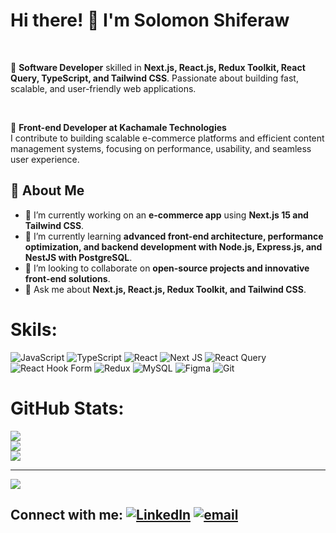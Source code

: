 
<!--
**Solomon-Cs/Solomon-Cs** is a ✨ _special_ ✨ repository because its `README.md` (this file) appears on your GitHub profile.

Here are some ideas to get you started:

- 🔭 I’m currently working on ...
- 🌱 I’m currently learning ...
- 👯 I’m looking to collaborate on ...
- 🤔 I’m looking for help with ...
- 💬 Ask me about ...
- 📫 How to reach me: ...
- 😄 Pronouns: ...
- ⚡ Fun fact: ...
-->

<p align="center">
  <h1>Hi there! 👋 I'm Solomon Shiferaw</h1>
</p>

<br>


🚀 **Software Developer** skilled in **Next.js, React.js, Redux Toolkit, React Query, TypeScript, and Tailwind CSS**. Passionate about building fast, scalable, and user-friendly web applications.  

<br>

🏢 **Front-end Developer at Kachamale Technologies**  
I contribute to building scalable e-commerce platforms and efficient content management systems, focusing on performance, usability, and seamless user experience.


## 🌱 About Me  
- 🔭 I’m currently working on an **e-commerce app** using **Next.js 15 and Tailwind CSS**.  
- 🌱 I’m currently learning **advanced front-end architecture, performance optimization, and backend development with Node.js, Express.js, and NestJS with PostgreSQL**.  
- 👯 I’m looking to collaborate on **open-source projects and innovative front-end solutions**.  
- 💬 Ask me about **Next.js, React.js, Redux Toolkit, and Tailwind CSS**.  



# Skils:
![JavaScript](https://img.shields.io/badge/javascript-%23323330.svg?style=for-the-badge&logo=javascript&logoColor=%23F7DF1E) ![TypeScript](https://img.shields.io/badge/typescript-%23007ACC.svg?style=for-the-badge&logo=typescript&logoColor=white) ![React](https://img.shields.io/badge/react-%2320232a.svg?style=for-the-badge&logo=react&logoColor=%2361DAFB) ![Next JS](https://img.shields.io/badge/Next-black?style=for-the-badge&logo=next.js&logoColor=white) ![React Query](https://img.shields.io/badge/-React%20Query-FF4154?style=for-the-badge&logo=react%20query&logoColor=white) ![React Hook Form](https://img.shields.io/badge/React%20Hook%20Form-%23EC5990.svg?style=for-the-badge&logo=reacthookform&logoColor=white) ![Redux](https://img.shields.io/badge/redux-%23593d88.svg?style=for-the-badge&logo=redux&logoColor=white) ![MySQL](https://img.shields.io/badge/mysql-4479A1.svg?style=for-the-badge&logo=mysql&logoColor=white) ![Figma](https://img.shields.io/badge/figma-%23F24E1E.svg?style=for-the-badge&logo=figma&logoColor=white) ![Git](https://img.shields.io/badge/git-%23F05033.svg?style=for-the-badge&logo=git&logoColor=white)
# GitHub Stats:
![](https://github-readme-stats.vercel.app/api?username=Solomon-Cs&theme=github_dark&hide_border=false&include_all_commits=false&count_private=true)<br/>
![](https://nirzak-streak-stats.vercel.app/?user=Solomon-Cs&theme=github_dark&hide_border=false)<br/>
![](https://github-readme-stats.vercel.app/api/top-langs/?username=Solomon-Cs&theme=github_dark&hide_border=false&include_all_commits=false&count_private=true&layout=compact)

---
[![](https://visitcount.itsvg.in/api?id=Solomon-Cs&icon=0&color=0)](https://visitcount.itsvg.in)


## Connect with me: [![LinkedIn](https://img.shields.io/badge/LinkedIn-%230077B5.svg?logo=linkedin&logoColor=white)](https://www.linkedin.com/in/solomon-shiferaw-b45884258) [![email](https://img.shields.io/badge/Email-D14836?logo=gmail&logoColor=white)](mailto:solomonshiferaw860@gmail.com)  

<!-- Proudly created with GPRM ( https://gprm.itsvg.in ) -->
